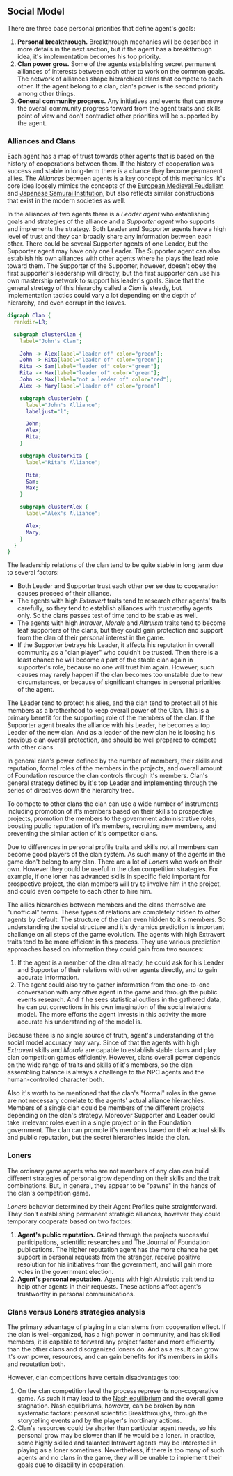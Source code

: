 ## Social Model

There are three base personal priorities that define agent's goals:
  1. __Personal breakthrough.__ Breakthrough mechanics will be described in more details in the next section, but if the agent has a breakthrough idea, it's implementation becomes his top priority.
  2. __Clan power grow.__ Some of the agents establishing secret permanent alliances of interests between each other to work on the common goals. The network of alliances shape hierarchical clans that compete to each other. If the agent belong to a clan, clan's power is the second priority among other things.
  3. __General community progress.__ Any initiatives and events that can move the overall community progress forward from the agent traits and skills point of view and don't contradict other priorities will be supported by the agent.

### Alliances and Clans

Each agent has a map of trust towards other agents that is based on the history of cooperations between them. If the history of cooperation was success and stable in long-term there is a chance they become permanent allies. The *Alliances* between agents is a key concept of this mechanics. It's core idea loosely mimics the concepts of the [European Medieval Feudalism](https://en.wikipedia.org/wiki/Feudalism) and [Japanese Samurai Institution](https://en.wikipedia.org/wiki/Bushido), but also reflects similar constructions that exist in the modern societies as well.

In the alliances of two agents there is a *Leader agent* who establishing goals and strategies of the alliance and a *Supporter agent* who supports and implements the strategy. Both Leader and Supporter agents have a high level of trust and they can broadly share any information between each other. There could be several Supporter agents of one Leader, but the Supporter agent may have only one Leader. The Supporter agent can also establish his own alliances with other agents where he plays the lead role toward them. The Supporter of the Supporter, however, doesn't obey the first supporter's leadership will directly, but the first supporter can use his own mastership network to support his leader's goals. Since that the general stretegy of this hierarchy called a *Clan* is steady, but implementation tactics could vary a lot depending on the depth of hierarchy, and even corrupt in the leaves.

```dot
digraph Clan {
  rankdir=LR;

  subgraph clusterClan {
    label="John's Clan";

    John -> Alex[label="leader of" color="green"];
    John -> Rita[label="leader of" color="green"];
    Rita -> Sam[label="leader of" color="green"];
    Rita -> Max[label="leader of" color="green"];
    John -> Max[label="not a leader of" color="red"];
    Alex -> Mary[label="leader of" color="green"]

    subgraph clusterJohn {
      label="John's Alliance";
      labeljust="l";

      John;
      Alex;
      Rita;
    }

    subgraph clusterRita {
      label="Rita's Alliance";

      Rita;
      Sam;
      Max;
    }

    subgraph clusterAlex {
      label="Alex's Alliance";

      Alex;
      Mary;
    }
  }
}
```

The leadership relations of the clan tend to be quite stable in long term due to several factors:
  - Both Leader and Supporter trust each other per se due to cooperation causes preceed of their alliance.
  - The agents with high *Extravert* traits tend to research other agents' traits carefully, so they tend to establish alliances with trustworthy agents only. So the clans passes test of time tend to be stable as well.
  - The agents with high *Intraver*, *Morale* and *Altruism* traits tend to become leaf supporters of the clans, but they could gain protection and support from the clan of their personal interest in the game.
  - If the Supporter betrays his Leader, it affects his reputation in overall community as a "clan player" who couldn't be trusted. Then there is a least chance he will become a part of the stable clan again in supporter's role, because no one will trust him again. However, such causes may rarely happen if the clan becomes too unstable due to new circumstances, or because of significant changes in personal priorities of the agent.

The Leader tend to protect his alies, and the clan tend to protect all of his members as a brotherhood to keep overall power of the Clan. This is a primary benefit for the supporting role of the members of the clan. If the Supporter agent breaks the alliance with his Leader, he becomes a top Leader of the new clan. And as a leader of the new clan he is loosing his previous clan overall protection, and should be well prepared to compete with other clans.

In general clan's power defined by the number of members, their skills and reputation, formal roles of the members in the projects, and overall amount of Foundation resource the clan controls through it's members. Clan's general strategy defined by it's top Leader and implementing through the series of directives down the hierarchy tree.

To compete to other clans the clan can use a wide number of instruments including promotion of it's members based on their skills to prospective projects, promotion the members to the government administrative roles, boosting public reputation of it's members, recruiting new members, and preventing the similar action of it's competitor clans.

Due to differences in personal profile traits and skills not all members can become good players of the clan system. As such many of the agents in the game don't belong to any clan. There are a lot of *Loners* who work on their own. However they could be useful in the clan competition strategies. For example, if one loner has advanced skills in specific field important for prospective project, the clan members will try to involve him in the project, and could even compete to each other to hire him.

The allies hierarchies between members and the clans themselve are "unofficial" terms. These types of relations are completely hidden to other agents by default. The structure of the clan even hidden to it's members. So understanding the social structure and it's dynamics prediction is important challange on all steps of the game evolution. The agents with high Extravert traits tend to be more efficient in this process. They use various prediction approaches based on information they could gain from two sources:

1. If the agent is a member of the clan already, he could ask for his Leader and Supporter of their relations with other agents directly, and to gain accurate information.
2. The agent could also try to gather information from the one-to-one conversation with any other agent in the game and through the public events research. And if he sees statistical outliers in the gathered data, he can put corrections in his own imagination of the social relations model. The more efforts the agent invests in this activity the more accurate his understanding of the model is.

Because there is no single source of truth, agent's understanding of the social model accuracy may vary. Since of that the agents with high *Extravert* skills and *Morale* are capable to establish stable clans and play clan competition games efficiently. However, clans overall power depends on the wide range of traits and skills of it's members, so the clan assembling balance is always a challenge to the NPC agents and the human-controlled character both.

Also it's worth to be mentioned that the clan's "formal" roles in the game are not necessary correlate to the agents' actual alliance hierarchies. Members of a single clan could be members of the different projects depending on the clan's strategy. Moreover Supporter and Leader could take irrelevant roles even in a single project or in the Foundation government. The clan can promote it's members based on their actual skills and public reputation, but the secret hierarchies inside the clan.

### Loners

The ordinary game agents who are not members of any clan can build different strategies of personal grow depending on their skills and the trait combinations. But, in general, they appear to be "pawns" in the hands of the clan's competition game.

*Loners* behavior determined by their Agent Profiles quite straightforward. They don't establishing permanent strategic alliances, however they could temporary cooperate based on two factors:
1. __Agent's public reputation.__ Gained through the projects successful participations, scientific researches and The Journal of Foundation publications. The higher reputation agent has the more chance he get support in personal requests from the stranger, receive positive resolution for his initiatives from the government, and will gain more votes in the government election.
2. __Agent's personal reputation.__ Agents with high Altruistic trait tend to help other agents in their requests. These actions affect agent's trustworthy in personal communications.

### Clans versus Loners strategies analysis

The primary advantage of playing in a clan stems from cooperation effect. If the clan is well-organized, has a high power in community, and has skilled members, it is capable to forward any project faster and more efficiently than the other clans and disorganized loners do. And as a result can grow it's own power, resources, and can gain benefits for it's members in skills and reputation both.

However, clan competitions have certain disadvantages too:
1. On the clan competition level the process represents non-cooperative game. As such it may lead to the [Nash equilibrium](https://en.wikipedia.org/wiki/Nash_equilibrium) and the overall game stagnation. Nash equlibriums, however, can be broken by non systematic factors: personal scientific Breakthroughs, through the storytelling events and by the player's inordinary actions.
2. Clan's resources could be shorter than particular agent needs, so his personal grow may be slower than if he would be a loner. In practice, some highly skilled and talanted Intravert agents may be interested in playing as a loner sometimes. Nevertheless, if there is too many of such agents and no clans in the game, they will be unable to implement their goals due to disability in cooperation.
